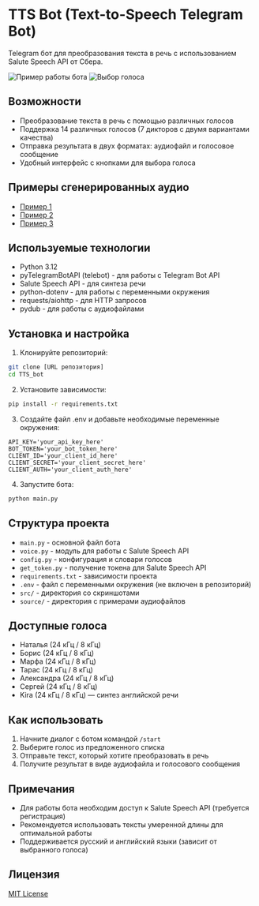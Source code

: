 # TTS Bot (Text-to-Speech Telegram Bot)

Telegram бот для преобразования текста в речь с использованием Salute Speech API от Сбера.

![Пример работы бота](src/Screenshot_20250516-103418.png)
![Выбор голоса](src/Screenshot_20250516-103535.png)

## Возможности

- Преобразование текста в речь с помощью различных голосов
- Поддержка 14 различных голосов (7 дикторов с двумя вариантами качества)
- Отправка результата в двух форматах: аудиофайл и голосовое сообщение
- Удобный интерфейс с кнопками для выбора голоса

## Примеры сгенерированных аудио

- [Пример 1](source/output_1747386043.wav)
- [Пример 2](source/output_1747386125.wav)
- [Пример 3](source/output_1747386254.wav)

## Используемые технологии

- Python 3.12
- pyTelegramBotAPI (telebot) - для работы с Telegram Bot API
- Salute Speech API - для синтеза речи
- python-dotenv - для работы с переменными окружения
- requests/aiohttp - для HTTP запросов
- pydub - для работы с аудиофайлами

## Установка и настройка

1. Клонируйте репозиторий:

```bash
git clone [URL репозитория]
cd TTS_bot
```

2. Установите зависимости:

```bash
pip install -r requirements.txt
```

3. Создайте файл .env и добавьте необходимые переменные окружения:

```env
API_KEY='your_api_key_here'
BOT_TOKEN='your_bot_token_here'
CLIENT_ID='your_client_id_here'
CLIENT_SECRET='your_client_secret_here'
CLIENT_AUTH='your_client_auth_here'
```

4. Запустите бота:

```bash
python main.py
```

## Структура проекта

- `main.py` - основной файл бота
- `voice.py` - модуль для работы с Salute Speech API
- `config.py` - конфигурация и словари голосов
- `get_token.py` - получение токена для Salute Speech API
- `requirements.txt` - зависимости проекта
- `.env` - файл с переменными окружения (не включен в репозиторий)
- `src/` - директория со скриншотами
- `source/` - директория с примерами аудиофайлов

## Доступные голоса

- Наталья (24 кГц / 8 кГц)
- Борис (24 кГц / 8 кГц)
- Марфа (24 кГц / 8 кГц)
- Тарас (24 кГц / 8 кГц)
- Александра (24 кГц / 8 кГц)
- Сергей (24 кГц / 8 кГц)
- Kira (24 кГц / 8 кГц) — синтез английской речи

## Как использовать

1. Начните диалог с ботом командой `/start`
2. Выберите голос из предложенного списка
3. Отправьте текст, который хотите преобразовать в речь
4. Получите результат в виде аудиофайла и голосового сообщения

## Примечания

- Для работы бота необходим доступ к Salute Speech API (требуется регистрация)
- Рекомендуется использовать тексты умеренной длины для оптимальной работы
- Поддерживается русский и английский языки (зависит от выбранного голоса)

## Лицензия

[MIT License](LICENSE)
